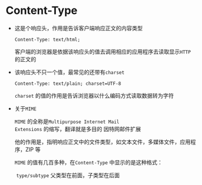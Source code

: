 # Content-Type



* 这是个响应头，作用是告诉客户端响应正文的内容类型

  ```http
  Content-Type: text/html;
  ```

  客户端的浏览器是依据该响应头的值去调用相应的应用程序去读取显示<code>HTTP</code>  的正文的





* 该响应头不只一个值，最常见的还带有<code>charset</code>  

  ```http
  Content-Type: text/plain; charset=UTF-8
  ```

  <code>charset</code> 的值的作用是告诉浏览器以什么编码方式读取数据转为字符





* 关于<code>MIME</code>

  <code>MIME</code> 的全称是<code>Multipurpose Internet Mail Extensions</code> 的缩写，翻译就是多目的 因特网邮件扩展

  他的作用是，指明响应正文中的文件类型，如文本文件，多媒体文件，应用程序，ZIP 等

  <code>MIME</code> 的值有几百多种，在<code>Content-Type</code> 中显示的是这种格式：

  ​		<code>type/subtype</code>  父类型在前面，子类型在后面

